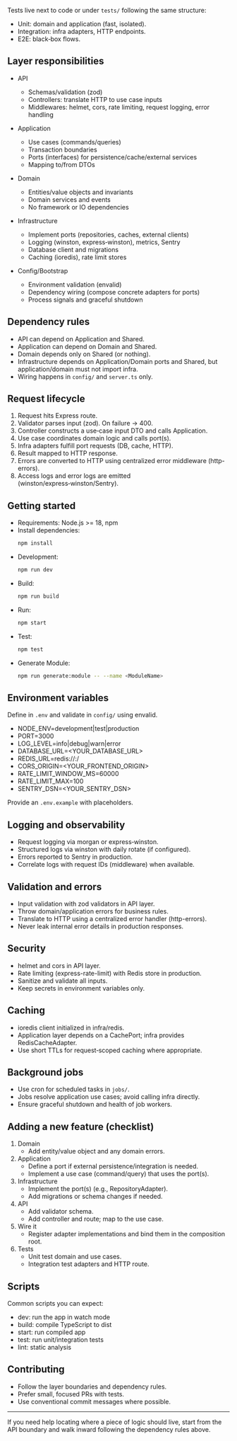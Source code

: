 
Tests live next to code or under `tests/` following the same structure:
- Unit: domain and application (fast, isolated).
- Integration: infra adapters, HTTP endpoints.
- E2E: black‑box flows.

## Layer responsibilities

- API
    - Schemas/validation (zod)
    - Controllers: translate HTTP to use case inputs
    - Middlewares: helmet, cors, rate limiting, request logging, error handling

- Application
    - Use cases (commands/queries)
    - Transaction boundaries
    - Ports (interfaces) for persistence/cache/external services
    - Mapping to/from DTOs

- Domain
    - Entities/value objects and invariants
    - Domain services and events
    - No framework or IO dependencies

- Infrastructure
    - Implement ports (repositories, caches, external clients)
    - Logging (winston, express‑winston), metrics, Sentry
    - Database client and migrations
    - Caching (ioredis), rate limit stores

- Config/Bootstrap
    - Environment validation (envalid)
    - Dependency wiring (compose concrete adapters for ports)
    - Process signals and graceful shutdown

## Dependency rules

- API can depend on Application and Shared.
- Application can depend on Domain and Shared.
- Domain depends only on Shared (or nothing).
- Infrastructure depends on Application/Domain ports and Shared, but application/domain must not import infra.
- Wiring happens in `config/` and `server.ts` only.

## Request lifecycle

1. Request hits Express route.
2. Validator parses input (zod). On failure → 400.
3. Controller constructs a use‑case input DTO and calls Application.
4. Use case coordinates domain logic and calls port(s).
5. Infra adapters fulfill port requests (DB, cache, HTTP).
6. Result mapped to HTTP response.
7. Errors are converted to HTTP using centralized error middleware (http-errors).
8. Access logs and error logs are emitted (winston/express‑winston/Sentry).

## Getting started

- Requirements: Node.js >= 18, npm
- Install dependencies:
  ```bash
  npm install
  ```
- Development:
  ```bash
  npm run dev
  ```
- Build:
  ```bash
  npm run build
  ```
- Run:
  ```bash
  npm start
  ```
- Test:
  ```bash
  npm test
  ```
- Generate Module:
    ```bash
    npm run generate:module -- --name <ModuleName>
    ```

## Environment variables

Define in `.env` and validate in `config/` using envalid.

- NODE_ENV=development|test|production
- PORT=3000
- LOG_LEVEL=info|debug|warn|error
- DATABASE_URL=<YOUR_DATABASE_URL>
- REDIS_URL=redis://<HOST>:<PORT>/<DB>
- CORS_ORIGIN=<YOUR_FRONTEND_ORIGIN>
- RATE_LIMIT_WINDOW_MS=60000
- RATE_LIMIT_MAX=100
- SENTRY_DSN=<YOUR_SENTRY_DSN>

Provide an `.env.example` with placeholders.

## Logging and observability

- Request logging via morgan or express‑winston.
- Structured logs via winston with daily rotate (if configured).
- Errors reported to Sentry in production.
- Correlate logs with request IDs (middleware) when available.

## Validation and errors

- Input validation with zod validators in API layer.
- Throw domain/application errors for business rules.
- Translate to HTTP using a centralized error handler (http-errors).
- Never leak internal error details in production responses.

## Security

- helmet and cors in API layer.
- Rate limiting (express-rate-limit) with Redis store in production.
- Sanitize and validate all inputs.
- Keep secrets in environment variables only.

## Caching

- ioredis client initialized in infra/redis.
- Application layer depends on a CachePort; infra provides RedisCacheAdapter.
- Use short TTLs for request‑scoped caching where appropriate.

## Background jobs

- Use cron for scheduled tasks in `jobs/`.
- Jobs resolve application use cases; avoid calling infra directly.
- Ensure graceful shutdown and health of job workers.

## Adding a new feature (checklist)

1. Domain
    - Add entity/value object and any domain errors.
2. Application
    - Define a port if external persistence/integration is needed.
    - Implement a use case (command/query) that uses the port(s).
3. Infrastructure
    - Implement the port(s) (e.g., RepositoryAdapter).
    - Add migrations or schema changes if needed.
4. API
    - Add validator schema.
    - Add controller and route; map to the use case.
5. Wire it
    - Register adapter implementations and bind them in the composition root.
6. Tests
    - Unit test domain and use cases.
    - Integration test adapters and HTTP route.

## Scripts

Common scripts you can expect:
- dev: run the app in watch mode
- build: compile TypeScript to dist
- start: run compiled app
- test: run unit/integration tests
- lint: static analysis

## Contributing

- Follow the layer boundaries and dependency rules.
- Prefer small, focused PRs with tests.
- Use conventional commit messages where possible.

---

If you need help locating where a piece of logic should live, start from the API boundary and walk inward following the dependency rules above.